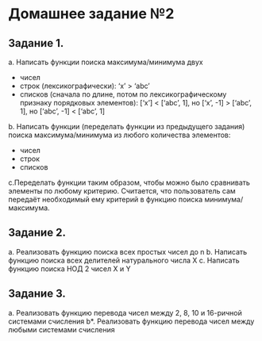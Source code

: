 # Домашнее задание №2
## Задание 1. 

a. Написать функции поиска максимума/минимума двух 
* чисел 
* строк (лексикографически): ‘x’ > ‘abc’ 
* списков (сначала по длине, потом по лексикографическому признаку порядковых элементов): [‘x’] < [‘abc’, 1], но [‘x’, -1] > [‘abc’, 1], но [‘abc’, -1] < [‘abc’, 1] 

b. Написать функции (переделать функции из предыдущего задания) поиска максимума/минимума из любого количества элементов: 
* чисел 
* строк 
* списков 

c.Переделать функции таким образом, чтобы можно было сравнивать элементы по любому критерию. Считается, что пользователь сам передаёт необходимый ему критерий в функцию поиска минимума/максимума. 

## Задание 2. 

a. Реализовать функцию поиска всех простых чисел до n 
b. Написать функцию поиска всех делителей натурального числа X 
c. Написать функцию поиска НОД 2 чисел X и Y 

## Задание 3. 

a. Реализовать функцию перевода чисел между 2, 8, 10 и 16-ричной системами счисления 
b*. Реализовать функцию перевода чисел между любыми системами счисления 
